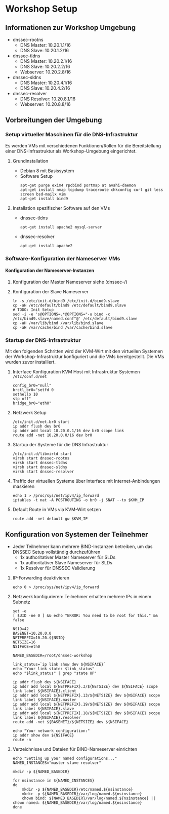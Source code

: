 # Workshop Setup

## Informationen zur Workshop Umgebung
* dnssec-rootns
  * DNS Master:   10.20.1.1/16
  * DNS Slave:    10.20.1.2/16
* dnssec-tldns
  * DNS Master:   10.20.2.1/16
  * DNS Slave:    10.20.2.2/16
  * Webserver:    10.20.2.8/16
* dnssec-sldns
  * DNS Master:   10.20.4.1/16
  * DNS Slave:    10.20.4.2/16
* dnssec-resolver
  * DNS Resolver: 10.20.8.1/16
  * Webserver:    10.20.8.8/16

## Vorbreitungen der Umgebung

### Setup virtueller Maschinen für die DNS-Infrastruktur

Es werden VMs mit verschiedenen Funktionen/Rollen für die Bereitstellung einer DNS-Infrastruktur als Workshop-Umgebung eingerichtet.

1. Grundinstallation
   * Debian 8 mit Basissystem
   * Software Setup
     ```
     apt-get purge exim4 rpcbind portmap at avahi-daemon
     apt-get install nmap tcpdump traceroute chkconfig curl git less screen bsd-mailx vim
     apt-get install bind9
     ```

2. Installation spezifischer Software auf den VMs
   * dnssec-tldns
     ```
     apt-get install apache2 mysql-server
     ```
   * dnssec-resolver
     ```
     apt-get install apache2
     ```


### Software-Konfiguration der Nameserver VMs

#### Konfiguration der Nameserver-Instanzen
1. Konfiguration der Master Nameserver
   siehe (dnssec-<instance>/)

2. Konfiguration der Slave Nameserver
	```
	ln -s /etc/init.d/bind9 /etc/init.d/bind9.slave
	cp -aH /etc/default/bind9 /etc/default/bind9.slave
	# TODO: Init Setup
	sed -i -e 's@OPTIONS=.*@OPTIONS="-u bind -c /etc/bind9.slave/named.conf"@' /etc/default/bind9.slave
	cp -aH /var/lib/bind /var/lib/bind.slave
	cp -aH /var/cache/bind /var/cache/bind.slave
	```


### Startup der DNS-Infrastruktur

Mit den folgenden Schritten wird der KVM-Wirt mit den virtuellen Systemen der Workshop-Infrastruktur konfiguriert und die VMs bereitgestellt. Die VMs wurden zuvor installiert.

1. Interface Konfiguration KVM Host mit Infrastruktur Systemen
`/etc/conf.d/net`
	```
	config_br0="null"
	brctl_br0="setfd 0
	sethello 10
	stp off"
	bridge_br0="eth0"
	```

2. Netzwerk Setup
	```
	/etc/init.d/net.br0 start
	ip addr flush dev br0
	ip addr add local 10.20.0.1/16 dev br0 scope link
	route add -net 10.20.0.0/16 dev br0
	```

3. Startup der Systeme für die DNS Infrastruktur
	```
	/etc/init.d/libvirtd start
	virsh start dnssec-rootns
	virsh start dnssec-tldns
	virsh start dnssec-sldns
	virsh start dnssec-resolver
	```

4. Traffic der virtuellen Systeme über Interface mit Internet-Anbindungen maskieren
	```
	echo 1 > /proc/sys/net/ipv4/ip_forward
	iptables -t nat -A POSTROUTING -o br0 -j SNAT --to $KVM_IP
	```

5. Default Route in VMs via KVM-Wirt setzen
	```
	route add -net default gw $KVM_IP
	```


## Konfiguration von Systemen der Teilnehmer

* Jeder Teilnehmer kann mehrere BIND-Instanzen betreiben, um das DNSSEC Setup vollständig durchzuführen
  * 1x authoritativer Master Nameserver für SLDs
  * 1x authoritativer Slave Nameserver für SLDs
  * 1x Resolver für DNSSEC Validierung

1. IP-Forwarding deaktivieren
	```
	echo 0 > /proc/sys/net/ipv4/ip_forward
	```

2. Netzwerk konfigurieren: Teilnehmer erhalten mehrere IPs in einem Subnetz
	```
	set -e
	[ $UID -ne 0 ] && echo "ERROR: You need to be root for this." && false

	NSID=42
	BASENET=10.20.0.0
	NETPREFIX=10.20.${NSID}
	NETSIZE=16
	NSIFACE=eth0
	
	NAMED_BASEDIR=/root/dnssec-workshop
	
	link_status=`ip link show dev ${NSIFACE}`
	echo "Your link state: $link_status"
	echo "$link_status" | grep "state UP"
	
	ip addr flush dev ${NSIFACE}
	ip addr add local ${NETPREFIX}.3/${NETSIZE} dev ${NSIFACE} scope link label ${NSIFACE}.client
	ip addr add local ${NETPREFIX}.13/${NETSIZE} dev ${NSIFACE} scope link label ${NSIFACE}.master
	ip addr add local ${NETPREFIX}.19/${NETSIZE} dev ${NSIFACE} scope link label ${NSIFACE}.slave
	ip addr add local ${NETPREFIX}.18/${NETSIZE} dev ${NSIFACE} scope link label ${NSIFACE}.resolver
	route add -net ${BASENET}/${NETSIZE} dev ${NSIFACE}
	
	echo "Your network configuration:"
	ip addr show dev ${NSIFACE}
	route -n
	```
	
3. Verzeichnisse und Dateien für BIND-Nameserver einrichten
	```
	echo "Setting up your named configurations..."
	NAMED_INSTANCES="master slave resolver"
	
	mkdir -p ${NAMED_BASEDIR}
	
	for nsinstance in ${NAMED_INSTANCES}
	do
		mkdir -p ${NAMED_BASEDIR}/etc/named.${nsinstance}
		mkdir -p ${NAMED_BASEDIR}/var/log/named.${nsinstance}
		chown bind: ${NAMED_BASEDIR}/var/log/named.${nsinstance} || chown named: ${NAMED_BASEDIR}/var/log/named.${nsinstance}
	done
	```
